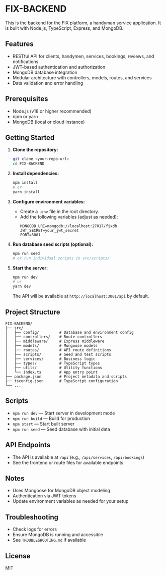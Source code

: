 
# FIX-BACKEND

This is the backend for the FIX platform, a handyman service application. It is built with Node.js, TypeScript, Express, and MongoDB.

## Features
- RESTful API for clients, handymen, services, bookings, reviews, and notifications
- JWT-based authentication and authorization
- MongoDB database integration
- Modular architecture with controllers, models, routes, and services
- Data validation and error handling

## Prerequisites
- Node.js (v18 or higher recommended)
- npm or yarn
- MongoDB (local or cloud instance)

## Getting Started

1. **Clone the repository:**
   ```sh
   git clone <your-repo-url>
   cd FIX-BACKEND
   ```

2. **Install dependencies:**
   ```sh
   npm install
   # or
   yarn install
   ```

3. **Configure environment variables:**
   - Create a `.env` file in the root directory.
   - Add the following variables (adjust as needed):
     ```env
     MONGODB_URI=mongodb://localhost:27017/fixdb
     JWT_SECRET=your_jwt_secret
     PORT=3001
     ```
4. **Run database seed scripts (optional):**
   ```sh
   npm run seed
   # or run individual scripts in src/scripts/
   ```

5. **Start the server:**
   ```sh
   npm run dev
   # or
   yarn dev
   ```
   The API will be available at `http://localhost:3001/api` by default.

## Project Structure
```
FIX-BACKEND/
├── src/
│   ├── config/         # Database and environment config
│   ├── controllers/    # Route controllers
│   ├── middleware/     # Express middleware
│   ├── models/         # Mongoose models
│   ├── routes/         # API route definitions
│   ├── scripts/        # Seed and test scripts
│   ├── services/       # Business logic
│   ├── types/          # TypeScript types
│   ├── utils/          # Utility functions
│   └── index.ts        # App entry point
├── package.json        # Project metadata and scripts
├── tsconfig.json       # TypeScript configuration
└── ...
```

## Scripts
- `npm run dev` — Start server in development mode
- `npm run build` — Build for production
- `npm start` — Start built server
- `npm run seed` — Seed database with initial data

## API Endpoints
- The API is available at `/api` (e.g., `/api/services`, `/api/bookings`)
- See the frontend or route files for available endpoints

## Notes
- Uses Mongoose for MongoDB object modeling
- Authentication via JWT tokens
- Update environment variables as needed for your setup

## Troubleshooting
- Check logs for errors
- Ensure MongoDB is running and accessible
- See `TROUBLESHOOTING.md` if available

## License
MIT